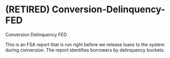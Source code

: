 # (RETIRED) Conversion-Delinquency-FED
Conversion Delinquency FED

This is an FSA report that is run right before we release loans to the system during conversion. The report identifies borrowers by delinquency buckets.
